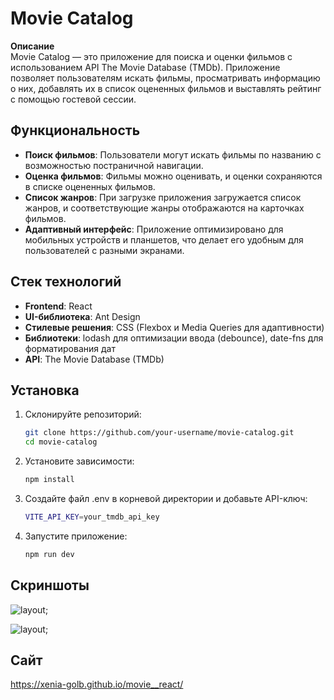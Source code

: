 # Movie Catalog

**Описание**  
Movie Catalog — это приложение для поиска и оценки фильмов с использованием API The Movie Database (TMDb). Приложение позволяет пользователям искать фильмы, просматривать информацию о них, добавлять их в список оцененных фильмов и выставлять рейтинг с помощью гостевой сессии.

## Функциональность

- **Поиск фильмов**: Пользователи могут искать фильмы по названию с возможностью постраничной навигации.
- **Оценка фильмов**: Фильмы можно оценивать, и оценки сохраняются в списке оцененных фильмов.
- **Список жанров**: При загрузке приложения загружается список жанров, и соответствующие жанры отображаются на карточках фильмов.
- **Адаптивный интерфейс**: Приложение оптимизировано для мобильных устройств и планшетов, что делает его удобным для пользователей с разными экранами.

## Стек технологий

- **Frontend**: React
- **UI-библиотека**: Ant Design
- **Стилевые решения**: CSS (Flexbox и Media Queries для адаптивности)
- **Библиотеки**: lodash для оптимизации ввода (debounce), date-fns для форматирования дат
- **API**: The Movie Database (TMDb)

## Установка

1. Склонируйте репозиторий:

   ```bash
   git clone https://github.com/your-username/movie-catalog.git
   cd movie-catalog
2. Установите зависимости:
    ```bash
   npm install
3. Создайте файл .env в корневой директории и добавьте API-ключ:
    ```bash
   VITE_API_KEY=your_tmdb_api_key
4. Запустите приложение:
    ```bash
    npm run dev
## Скриншоты

![layout](/public/search.png);

![layout](/public/rated.png);

## Сайт 
https://xenia-golb.github.io/movie__react/